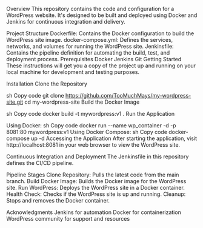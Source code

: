 Overview
This repository contains the code and configuration for a WordPress website. It's designed to be built and deployed using Docker and Jenkins for continuous integration and delivery.

Project Structure
Dockerfile: Contains the Docker configuration to build the WordPress site image.
docker-compose.yml: Defines the services, networks, and volumes for running the WordPress site.
Jenkinsfile: Contains the pipeline definition for automating the build, test, and deployment process.
Prerequisites
Docker
Jenkins
Git
Getting Started
These instructions will get you a copy of the project up and running on your local machine for development and testing purposes.

Installation
Clone the Repository

sh
Copy code
git clone https://github.com/TooMuchMays/my-wordpress-site.git
cd my-wordpress-site
Build the Docker Image

sh
Copy code
docker build -t mywordpress:v1 .
Run the Application

Using Docker:
sh
Copy code
docker run --name wp_container -d -p 8081:80 mywordpress:v1
Using Docker Compose:
sh
Copy code
docker-compose up -d
Accessing the Application
After starting the application, visit http://localhost:8081 in your web browser to view the WordPress site.

Continuous Integration and Deployment
The Jenkinsfile in this repository defines the CI/CD pipeline.

Pipeline Stages
Clone Repository: Pulls the latest code from the main branch.
Build Docker Image: Builds the Docker image for the WordPress site.
Run WordPress: Deploys the WordPress site in a Docker container.
Health Check: Checks if the WordPress site is up and running.
Cleanup: Stops and removes the Docker container.


Acknowledgments
Jenkins for automation
Docker for containerization
WordPress community for support and resources
